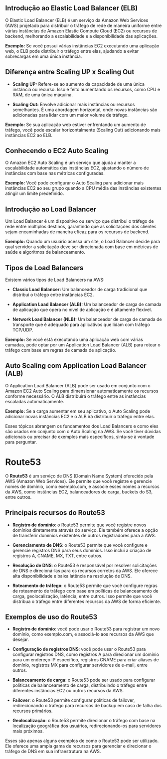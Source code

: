 ## Introdução ao Elastic Load Balancer (ELB)

O Elastic Load Balancer (ELB) é um serviço da Amazon Web Services (AWS) projetado para distribuir o tráfego de rede de maneira uniforme entre várias instâncias de Amazon Elastic Compute Cloud (EC2) ou recursos de backend, melhorando a escalabilidade e a disponibilidade das aplicações.

**Exemplo:** Se você possui várias instâncias EC2 executando uma aplicação web, o ELB pode distribuir o tráfego entre elas, ajudando a evitar sobrecargas em uma única instância.

## Diferença entre Scaling UP x Scaling Out

- **Scaling UP:** Refere-se ao aumento da capacidade de uma única instância ou recurso. Isso é feito aumentando os recursos, como CPU e RAM, de uma única máquina.

- **Scaling Out:** Envolve adicionar mais instâncias ou recursos semelhantes. É uma abordagem horizontal, onde novas instâncias são adicionadas para lidar com um maior volume de tráfego.

**Exemplo:** Se sua aplicação web estiver enfrentando um aumento de tráfego, você pode escalar horizontalmente (Scaling Out) adicionando mais instâncias EC2 ao ELB.

## Conhecendo o EC2 Auto Scaling

O Amazon EC2 Auto Scaling é um serviço que ajuda a manter a escalabilidade automática das instâncias EC2, ajustando o número de instâncias com base nas métricas configuradas.

**Exemplo:** Você pode configurar o Auto Scaling para adicionar mais instâncias EC2 ao seu grupo quando a CPU média das instâncias existentes atingir um limite predefinido.

## Introdução ao Load Balancer

Um Load Balancer é um dispositivo ou serviço que distribui o tráfego de rede entre múltiplos destinos, garantindo que as solicitações dos clientes sejam encaminhadas de maneira eficaz para os recursos de backend.

**Exemplo:** Quando um usuário acessa um site, o Load Balancer decide para qual servidor a solicitação deve ser direcionada com base em métricas de saúde e algoritmos de balanceamento.

## Tipos de Load Balancers

Existem vários tipos de Load Balancers na AWS:

- **Classic Load Balancer:** Um balanceador de carga tradicional que distribui o tráfego entre instâncias EC2.

- **Application Load Balancer (ALB):** Um balanceador de carga de camada de aplicação que opera no nível de aplicação e é altamente flexível.

- **Network Load Balancer (NLB):** Um balanceador de carga de camada de transporte que é adequado para aplicativos que lidam com tráfego TCP/UDP.

**Exemplo:** Se você está executando uma aplicação web com várias camadas, pode optar por um Application Load Balancer (ALB) para rotear o tráfego com base em regras de camada de aplicação.

## Auto Scaling com Application Load Balancer (ALB)

O Application Load Balancer (ALB) pode ser usado em conjunto com o Amazon EC2 Auto Scaling para dimensionar automaticamente os recursos conforme necessário. O ALB distribuirá o tráfego entre as instâncias escaladas automaticamente.

**Exemplo:** Se a carga aumentar em seu aplicativo, o Auto Scaling pode adicionar novas instâncias EC2 e o ALB irá distribuir o tráfego entre elas.

Esses tópicos abrangem os fundamentos dos Load Balancers e como eles são usados em conjunto com o Auto Scaling na AWS. Se você tiver dúvidas adicionais ou precisar de exemplos mais específicos, sinta-se à vontade para perguntar.

# Route53

O **Route53** é um serviço de DNS (Domain Name System) oferecido pela AWS (Amazon Web Services). Ele permite que você registre e gerencie nomes de domínio, como exemplo.com, e associe esses nomes a recursos da AWS, como instâncias EC2, balanceadores de carga, buckets do S3, entre outros.

## Principais recursos do Route53

- **Registro de domínio**: o Route53 permite que você registre novos domínios diretamente através do serviço. Ele também oferece a opção de transferir domínios existentes de outros registradores para a AWS.

- **Gerenciamento de DNS**: o Route53 permite que você configure e gerencie registros DNS para seus domínios. Isso inclui a criação de registros A, CNAME, MX, TXT, entre outros.

- **Resolução de DNS**: o Route53 é responsável por resolver solicitações de DNS e direcioná-las para os recursos corretos da AWS. Ele oferece alta disponibilidade e baixa latência na resolução de DNS.

- **Roteamento de tráfego**: o Route53 permite que você configure regras de roteamento de tráfego com base em políticas de balanceamento de carga, geolocalização, latência, entre outros. Isso permite que você distribua o tráfego entre diferentes recursos da AWS de forma eficiente.

## Exemplos de uso do Route53

- **Registro de domínio**: você pode usar o Route53 para registrar um novo domínio, como exemplo.com, e associá-lo aos recursos da AWS que desejar.

- **Configuração de registros DNS**: você pode usar o Route53 para configurar registros DNS, como registros A para direcionar um domínio para um endereço IP específico, registros CNAME para criar aliases de domínio, registros MX para configurar servidores de e-mail, entre outros.

- **Balanceamento de carga**: o Route53 pode ser usado para configurar políticas de balanceamento de carga, distribuindo o tráfego entre diferentes instâncias EC2 ou outros recursos da AWS.

- **Failover**: o Route53 permite configurar políticas de failover, redirecionando o tráfego para recursos de backup em caso de falha dos recursos primários.

- **Geolocalização**: o Route53 permite direcionar o tráfego com base na localização geográfica dos usuários, redirecionando-os para servidores mais próximos.

Esses são apenas alguns exemplos de como o Route53 pode ser utilizado. Ele oferece uma ampla gama de recursos para gerenciar e direcionar o tráfego de DNS em sua infraestrutura na AWS.